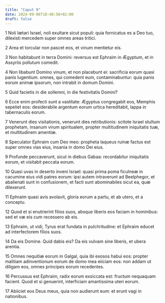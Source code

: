```yaml
---
title: "Caput 9"
date: 2024-09-06T18:40:58+02:00
draft: false
---
```




1 Noli lætari Israel, noli exultare sicut populi: quia fornicatus es a Deo tuo, dilexisti mercedem super omnes areas tritici.

2 Area et torcular non pascet eos, et vinum mentietur eis.

3 Non habitabunt in terra Domini: reversus est Ephraim in Ægyptum, et in Assyriis pollutum comedit.

4 Non libabunt Domino vinum, et non placebunt ei: sacrificia eorum quasi panis lugentium. omnes, qui comedent eum, contaminabuntur: quia panis eorum animæ ipsorum, non intrabit in domum Domini.

5 Quid facietis in die sollemni, in die festivitatis Domini?

6 Ecce enim profecti sunt a vastitate: Ægyptus congregabit eos, Memphis sepeliet eos: desiderabile argentum eorum urtica hereditabit, lappa in tabernaculis eorum.

7 Venerunt dies visitationis, venerunt dies retributionis: scitote Israel stultum prophetam, insanum virum spiritualem, propter multitudinem iniquitatis tuæ, et multitudinem amentiæ.

8 Speculator Ephraim cum Deo meo: propheta laqueus ruinæ factus est super omnes vias eius, insania in domo Dei eius.

9 Profunde peccaverunt, sicut in diebus Gabaa: recordabitur iniquitatis eorum, et visitabit peccata eorum.

10 Quasi uvas in deserto inveni Israel: quasi prima poma ficulneæ in cacumine eius vidi patres eorum: ipsi autem intraverunt ad Beelphegor, et abalienati sunt in confusionem, et facti sunt abominabiles sicut ea, quæ dilexerunt.

11 Ephraim quasi avis avolavit, gloria eorum a partu, et ab utero, et a conceptu.

12 Quod et si enutrierint filios suos, absque liberis eos faciam in hominibus: sed et væ eis cum recessero ab eis.

13 Ephraim, ut vidi, Tyrus erat fundata in pulchritudine: et Ephraim educet ad interfectorem filios suos.

14 Da eis Domine. Quid dabis eis? Da eis vulvam sine liberis, et ubera arentia.

15 Omnes nequitiæ eorum in Galgal, quia ibi exosos habui eos: propter malitiam adinventionum eorum de domo mea eiiciam eos: non addam ut diligam eos, omnes principes eorum recedentes.

16 Percussus est Ephraim, radix eorum exsiccata est: fructum nequaquam facient. Quod et si genuerint, interficiam amantissima uteri eorum.

17 Abiiciet eos Deus meus, quia non audierunt eum: et erunt vagi in nationibus.

